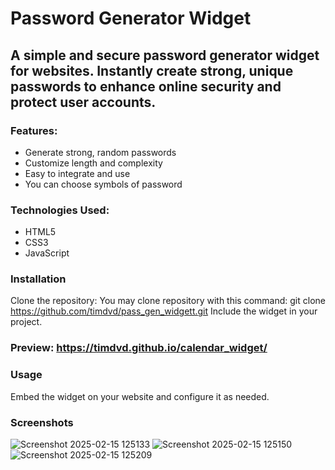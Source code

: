 # Password Generator Widget
## A simple and secure password generator widget for websites. Instantly create strong, unique passwords to enhance online security and protect user accounts.

### Features:
 - Generate strong, random passwords
 - Customize length and complexity
 - Easy to integrate and use
 - You can choose symbols of password

### Technologies Used:
 - HTML5
 - CSS3
 - JavaScript

### Installation
Clone the repository:
You may clone repository with this command: git clone https://github.com/timdvd/pass_gen_widgett.git
Include the widget in your project.

### Preview: https://timdvd.github.io/calendar_widget/

### Usage
Embed the widget on your website and configure it as needed.

### Screenshots
![Screenshot 2025-02-15 125133](https://github.com/user-attachments/assets/28eaf339-6fb8-4d20-998c-fbb47f686b66)
![Screenshot 2025-02-15 125150](https://github.com/user-attachments/assets/c8a5f769-021a-427e-a3a9-83cd34c45b1c)
![Screenshot 2025-02-15 125209](https://github.com/user-attachments/assets/931f281c-464b-44a8-9eea-c2b154a9a6be)
